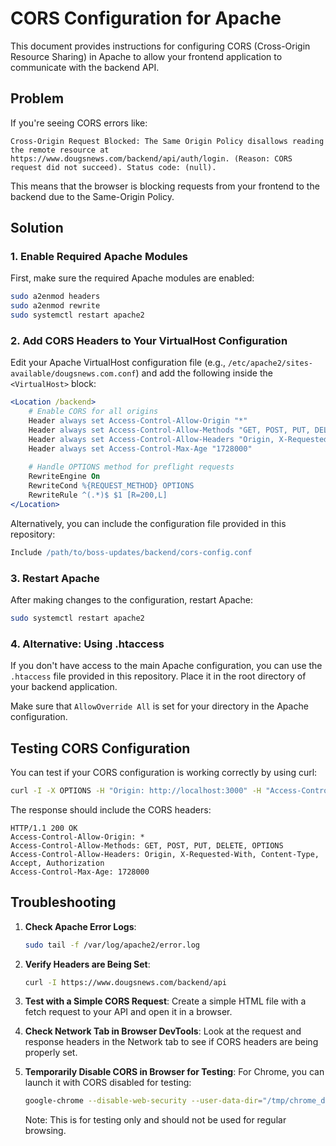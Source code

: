 # CORS Configuration for Apache

This document provides instructions for configuring CORS (Cross-Origin Resource Sharing) in Apache to allow your frontend application to communicate with the backend API.

## Problem

If you're seeing CORS errors like:

```
Cross-Origin Request Blocked: The Same Origin Policy disallows reading the remote resource at https://www.dougsnews.com/backend/api/auth/login. (Reason: CORS request did not succeed). Status code: (null).
```

This means that the browser is blocking requests from your frontend to the backend due to the Same-Origin Policy.

## Solution

### 1. Enable Required Apache Modules

First, make sure the required Apache modules are enabled:

```bash
sudo a2enmod headers
sudo a2enmod rewrite
sudo systemctl restart apache2
```

### 2. Add CORS Headers to Your VirtualHost Configuration

Edit your Apache VirtualHost configuration file (e.g., `/etc/apache2/sites-available/dougsnews.com.conf`) and add the following inside the `<VirtualHost>` block:

```apache
<Location /backend>
    # Enable CORS for all origins
    Header always set Access-Control-Allow-Origin "*"
    Header always set Access-Control-Allow-Methods "GET, POST, PUT, DELETE, OPTIONS"
    Header always set Access-Control-Allow-Headers "Origin, X-Requested-With, Content-Type, Accept, Authorization"
    Header always set Access-Control-Max-Age "1728000"
    
    # Handle OPTIONS method for preflight requests
    RewriteEngine On
    RewriteCond %{REQUEST_METHOD} OPTIONS
    RewriteRule ^(.*)$ $1 [R=200,L]
</Location>
```

Alternatively, you can include the configuration file provided in this repository:

```apache
Include /path/to/boss-updates/backend/cors-config.conf
```

### 3. Restart Apache

After making changes to the configuration, restart Apache:

```bash
sudo systemctl restart apache2
```

### 4. Alternative: Using .htaccess

If you don't have access to the main Apache configuration, you can use the `.htaccess` file provided in this repository. Place it in the root directory of your backend application.

Make sure that `AllowOverride All` is set for your directory in the Apache configuration.

## Testing CORS Configuration

You can test if your CORS configuration is working correctly by using curl:

```bash
curl -I -X OPTIONS -H "Origin: http://localhost:3000" -H "Access-Control-Request-Method: POST" https://www.dougsnews.com/backend/api/auth/login
```

The response should include the CORS headers:

```
HTTP/1.1 200 OK
Access-Control-Allow-Origin: *
Access-Control-Allow-Methods: GET, POST, PUT, DELETE, OPTIONS
Access-Control-Allow-Headers: Origin, X-Requested-With, Content-Type, Accept, Authorization
Access-Control-Max-Age: 1728000
```

## Troubleshooting

1. **Check Apache Error Logs**:
   ```bash
   sudo tail -f /var/log/apache2/error.log
   ```

2. **Verify Headers are Being Set**:
   ```bash
   curl -I https://www.dougsnews.com/backend/api
   ```

3. **Test with a Simple CORS Request**:
   Create a simple HTML file with a fetch request to your API and open it in a browser.

4. **Check Network Tab in Browser DevTools**:
   Look at the request and response headers in the Network tab to see if CORS headers are being properly set.

5. **Temporarily Disable CORS in Browser for Testing**:
   For Chrome, you can launch it with CORS disabled for testing:
   ```bash
   google-chrome --disable-web-security --user-data-dir="/tmp/chrome_dev"
   ```
   Note: This is for testing only and should not be used for regular browsing.